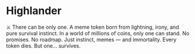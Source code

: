 # Highlander
⚔️ There can be only one.  A meme token born from lightning, irony, and pure survival instinct. In a world of millions of coins, only one can stand. No promises. No roadmap. Just instinct, memes — and immortality.  Every token dies. But one… survives.
